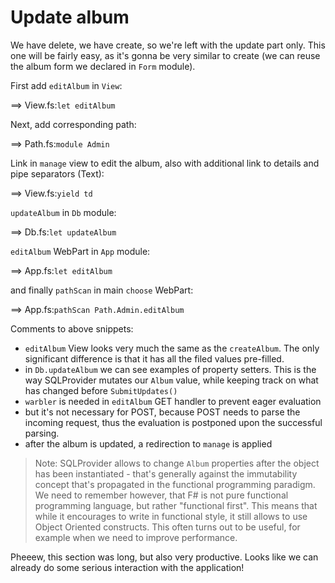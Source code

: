 # Update album

We have delete, we have create, so we're left with the update part only.
This one will be fairly easy, as it's gonna be very similar to create (we can reuse the album form we declared in `Form` module).

First add `editAlbum` in `View`:

==> View.fs:`let editAlbum`

Next, add corresponding path:

==> Path.fs:`module Admin`

Link in `manage` view to edit the album, also with additional link to details and pipe separators (Text):

==> View.fs:`yield td`

`updateAlbum` in `Db` module:

==> Db.fs:`let updateAlbum`

`editAlbum` WebPart in `App` module:

==> App.fs:`let editAlbum`

and finally `pathScan` in main `choose` WebPart:

==> App.fs:`pathScan Path.Admin.editAlbum`

Comments to above snippets:

- `editAlbum` View looks very much the same as the `createAlbum`. The only significant difference is that it has all the filed values pre-filled. 
- in `Db.updateAlbum` we can see examples of property setters. This is the way SQLProvider mutates our `Album` value, while keeping track on what has changed before `SubmitUpdates()`
- `warbler` is needed in `editAlbum` GET handler to prevent eager evaluation
- but it's not necessary for POST, because POST needs to parse the incoming request, thus the evaluation is postponed upon the successful parsing.
- after the album is updated, a redirection to `manage` is applied

> Note: SQLProvider allows to change `Album` properties after the object has been instantiated - that's generally against the immutability concept that's propagated in the functional programming paradigm. We need to remember however, that F# is not pure functional programming language, but rather "functional first". This means that while it encourages to write in functional style, it still allows to use Object Oriented constructs. This often turns out to be useful, for example when we need to improve performance.

Pheeew, this section was long, but also very productive. Looks like we can already do some serious interaction with the application!
